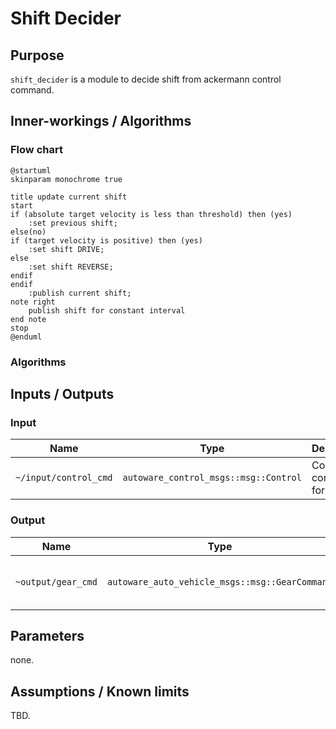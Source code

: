# Shift Decider

## Purpose

`shift_decider` is a module to decide shift from ackermann control command.

## Inner-workings / Algorithms

### Flow chart

```plantuml
@startuml
skinparam monochrome true

title update current shift
start
if (absolute target velocity is less than threshold) then (yes)
    :set previous shift;
else(no)
if (target velocity is positive) then (yes)
    :set shift DRIVE;
else
    :set shift REVERSE;
endif
endif
    :publish current shift;
note right
    publish shift for constant interval
end note
stop
@enduml
```

### Algorithms

## Inputs / Outputs

### Input

| Name                  | Type                                                       | Description                  |
| --------------------- | ---------------------------------------------------------- | ---------------------------- |
| `~/input/control_cmd` | `autoware_control_msgs::msg::Control`                      | Control command for vehicle. |

### Output

| Name               | Type                                           | Description                        |
| ------------------ | ---------------------------------------------- | ---------------------------------- |
| `~output/gear_cmd` | `autoware_auto_vehicle_msgs::msg::GearCommand` | Gear for drive forward / backward. |

## Parameters

none.

## Assumptions / Known limits

TBD.
